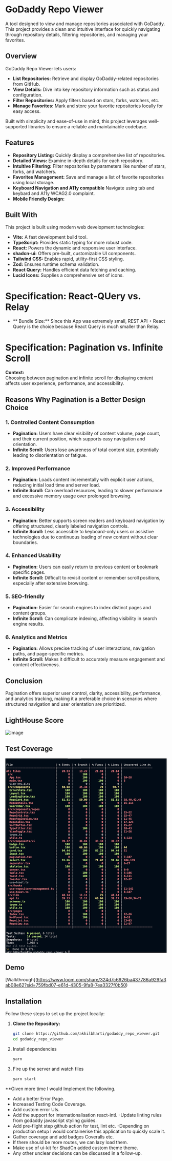 # GoDaddy Repo Viewer

A tool designed to view and manage repositories associated with GoDaddy. This project provides a clean and intuitive interface for quickly navigating through repository details, filtering repositories, and managing your favorites.

## Overview

GoDaddy Repo Viewer lets users:
- **List Repositories:** Retrieve and display GoDaddy-related repositories from GitHub.
- **View Details:** Dive into key repository information such as status and configuration.
- **Filter Repositories:** Apply filters based on stars, forks, watchers, etc.
- **Manage Favorites:** Mark and store your favorite repositories locally for easy access.

Built with simplicity and ease-of-use in mind, this project leverages well-supported libraries to ensure a reliable and maintainable codebase.

## Features

- **Repository Listing:** Quickly display a comprehensive list of repositories.
- **Detailed Views:** Examine in-depth details for each repository.
- **Intuitive Filtering:** Filter repositories by parameters like number of stars, forks, and watchers.
- **Favorites Management:** Save and manage a list of favorite repositories using local storage.
- **Keyboard Navigation and A11y compatible** Navigate using tab and keybard and A11y WCAG2.0 complaint.
- **Mobile Friendly Design:** 

## Built With

This project is built using modern web development technologies:

- **Vite:** A fast development build tool.
- **TypeScript:** Provides static typing for more robust code.
- **React:** Powers the dynamic and responsive user interface.
- **shadcn-ui:** Offers pre-built, customizable UI components.
- **Tailwind CSS:** Enables rapid, utility-first CSS styling.
- **Zod:** Ensures runtime schema validation.
- **React Query:** Handles efficient data fetching and caching.
- **Lucid Icons:** Supplies a comprehensive set of icons.

# Specification: React-QUery vs. Relay

 - ** Bundle Size:** Since this App was extremely small, REST API + React Query is the choice because React Query is much smaller than Relay. 

# Specification: Pagination vs. Infinite Scroll

**Context:**  
Choosing between pagination and infinite scroll for displaying content affects user experience, performance, and accessibility.

## Reasons Why Pagination is a Better Design Choice

### 1. Controlled Content Consumption
- **Pagination:** Users have clear visibility of content volume, page count, and their current position, which supports easy navigation and orientation.
- **Infinite Scroll:** Users lose awareness of total content size, potentially leading to disorientation or fatigue.

### 2. Improved Performance
- **Pagination:** Loads content incrementally with explicit user actions, reducing initial load time and server load.
- **Infinite Scroll:** Can overload resources, leading to slower performance and excessive memory usage over prolonged browsing.

### 3. Accessibility
- **Pagination:** Better supports screen readers and keyboard navigation by offering structured, clearly labeled navigation controls.
- **Infinite Scroll:** Less accessible to keyboard-only users or assistive technologies due to continuous loading of new content without clear boundaries.

### 4. Enhanced Usability
- **Pagination:** Users can easily return to previous content or bookmark specific pages.
- **Infinite Scroll:** Difficult to revisit content or remember scroll positions, especially after extensive browsing.

### 5. SEO-friendly
- **Pagination:** Easier for search engines to index distinct pages and content groups.
- **Infinite Scroll:** Can complicate indexing, affecting visibility in search engine results.

### 6. Analytics and Metrics
- **Pagination:** Allows precise tracking of user interactions, navigation paths, and page-specific metrics.
- **Infinite Scroll:** Makes it difficult to accurately measure engagement and content effectiveness.

## Conclusion
Pagination offers superior user control, clarity, accessibility, performance, and analytics tracking, making it a preferable choice in scenarios where structured navigation and user orientation are prioritized.

## LightHouse Score 
![image](https://github.com/user-attachments/assets/f73ebb27-03ea-41c3-9f56-a42248d9d198)

## Test Coverage
![image](image.png)

## Demo
[Walkthrough[(https://www.loom.com/share/324d7c6926ba437786a929fa3ab08e62?sid=759fbd07-e61d-4305-9fa8-7ea3327f0b50)

## Installation

Follow these steps to set up the project locally:

1. **Clone the Repository:**

   ```bash
   git clone https://github.com/akhilbharti/godaddy_repo_viewer.git
   cd godaddy_repo_viewer
    ```
   
2. Install dependencies

   ```bash
   yarn
   ```

3. Fire up the server and watch files

   ```bash
   yarn start
   ```

**Given more time I would Implement the following.

- Add a better Error Page.
- Increased Testing Code Coverage.
- Add custom error UIs.
- Add the support for internationalisation react-intl.
-Update linting rules from godaddy javascript styling guides.
- Add pre-flight step github action for test, lint etc.
-Depending on production setup I would containerise this application to quickly scale it.
- Gather coverage and add badges Coveralls etc.
- If there should be more routes, we can lazy load them.
- Make use of ui-kit for ShadCn added custom theme theme.
- Any other unclear decisions can be discussed in a follow-up.

